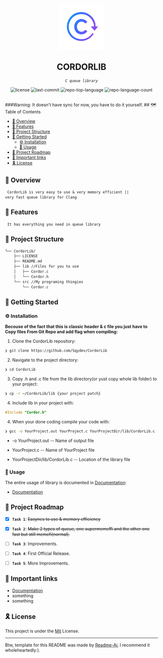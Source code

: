 <p align="center">
    <img src="https://github.com/Sqydev/CordorLib/blob/main/Logo.png" align="center" width="30%">
</p>
<p align="center"><h1 align="center">CORDORLIB</h1></p>
<p align="center">
	<em><code>C queue library</code></em>
</p>
<p align="center">
	<img src="https://img.shields.io/github/license/Sqydev/CordorLib?style=default&logo=opensourceinitiative&logoColor=white&color=00ffbc" alt="license">
	<img src="https://img.shields.io/github/last-commit/Sqydev/CordorLib?style=default&logo=git&logoColor=white&color=00ffbc" alt="last-commit">
	<img src="https://img.shields.io/github/languages/top/Sqydev/CordorLib?style=default&color=00ffbc" alt="repo-top-language">
	<img src="https://img.shields.io/github/languages/count/Sqydev/CordorLib?style=default&color=00ffbc" alt="repo-language-count">
</p>
<p align="center"><!-- default option, n2o dependency badges. -->
</p>
<p align="center">
	<!-- default option, no dependency badges. -->
</p>
<br>
###Warning: It doesn't have sync for now, you have to do it yourself.
## 🗺️ Table of Contents

- [📍 Overview](#-overview)
- [👾 Features](#-features)
- [📁 Project Structure](#-project-structure)
- [🚀 Getting Started](#-getting-started)
  - [⚙️ Installation](#-installation)
  - [🤖 Usage](#-usage)
- [📌 Project Roadmap](#-project-roadmap)
- [🔗 Important links](#-important-links)
- [🎗 License](#-license)


## 📍 Overview

<code> CordorLib is very easy to use & very memory efficient || very fast queue library for Clang</code>


## 👾 Features

<code> It has everything you need in queue library</code>


## 📁 Project Structure

```sh
└── CordorLib/
    ├── LICENSE
    ├── README.md
    ├── lib //Files for you to use
    │   ├── Cordor.c
    │   └── Cordor.h
    └── src //My programing thingies
        └── Cordor.c
```


## 🚀 Getting Started

### ⚙️ Installation

**Becouse of the fact that this is classic header & c file you just have to Copy files From Git Repo and add flag when compiling:**

1. Clone the CordorLib repository:
```sh
❯ git clone https://github.com/Sqydev/CordorLib
```

2. Navigate to the project directory:
```sh
❯ cd CordorLib
```

3. Copy .h and .c file from the lib directory(or yust copy whole lib folder) to your project:

```sh
❯ cp -r ~/CordorLib/lib {your project patch}
```

4. Include lib in your project with:

```c
#Include "Cordor.h"
```

4. When your done coding compile your code with:

```sh
❯ gcc -o YourProject.out YourProject.c YourProjectDir/lib/CordorLib.c
```

- -o YourProject.out -- Name of output file

- YourProject.c -- Name of YourProject file

- YourProjectDir/lib/CordorLib.c -- Location of the library file


### 🤖 Usage
The entire usage of library is documented in [Documentation](https://github.com/Sqydev/CordorLib/wiki):
- [Documentation](https://github.com/Sqydev/CordorLib/wiki)


## 📌 Project Roadmap

- [X] **`Task 1`**: <strike>Easynes to use & memory efficiency</strike>
- [X] **`Task 2`**: <strike>Make 2 types of queue, one supermemeffi and the other one fast but still memefi(normal).</strike>
- [ ] **`Task 3`**: Improvements.
- [ ] **`Task 4`**: First Official Release.
- [ ] **`Task 5`**: More Improvements.


## 🔗 Important links

- [Documentation](https://github.com/Sqydev/CordorLib/wiki)
- something
- something


## 🎗 License

This project is under the [Mit](https://choosealicense.com/licenses/mit/) License.

---

Btw, template for this README was made by [Readme-Ai](https://github.com/eli64s/readme-ai?tab=readme-ov-file), I recommend it wholeheartedly:).
